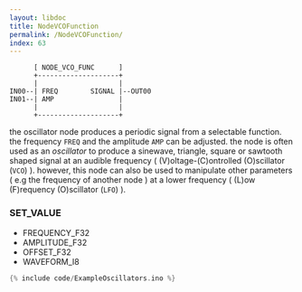 ```yaml
---
layout: libdoc
title: NodeVCOFunction
permalink: /NodeVCOFunction/
index: 63
---
```


          [ NODE_VCO_FUNC      ]       
          +--------------------+       
          |                    |       
    IN00--| FREQ        SIGNAL |--OUT00
    IN01--| AMP                |       
          |                    |       
          +--------------------+       

the oscillator node produces a periodic signal from a selectable function. the frequency `FREQ` and the amplitude `AMP` can be adjusted. the node is often used as an *oscillator* to produce a sinewave, triangle, square or sawtooth shaped signal at an audible frequency ( (V)oltage-(C)ontrolled (O)scillator (`VCO`) ). however, this node can also be used to manipulate other parameters ( e.g the frequency of another node ) at a lower frequency ( (L)ow (F)requency (O)scillator (`LFO`) ).

### SET_VALUE

- FREQUENCY_F32
- AMPLITUDE_F32
- OFFSET_F32
- WAVEFORM_I8


```c
{% include code/ExampleOscillators.ino %}
```

